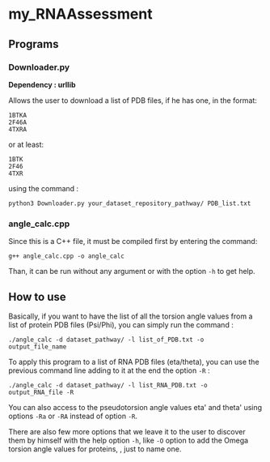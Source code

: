 # my_RNAAssessment

## Programs

### Downloader.py

**Dependency : urllib**

Allows the user to download a list of PDB files, if he has one, in the format:
```
1BTKA
2F46A 
4TXRA
```
or at least:
```
1BTK
2F46
4TXR
```
using the command :
```
python3 Downloader.py your_dataset_repository_pathway/ PDB_list.txt
```
### angle_calc.cpp

Since this is a C++ file, it must be compiled first by entering the command:
```
g++ angle_calc.cpp -o angle_calc
```
Than, it can be run without any argument or with the option `-h` to get help.

## How to use

Basically, if you want to have the list of all the torsion angle values from a list of protein PDB files (Psi/Phi), you can simply run the command :
```
./angle_calc -d dataset_pathway/ -l list_of_PDB.txt -o output_file_name
```

To apply this program to a list of RNA PDB files (eta/theta), you can use the previous command line adding to it at the end the option `-R` :
```
./angle_calc -d dataset_pathway/ -l list_RNA_PDB.txt -o output_RNA_file -R
```
You can also access to the pseudotorsion angle values eta' and theta' using options `-Ra` or `-RA` instead of option `-R`.

There are also few more options that we leave it to the user to discover them by himself with the help option `-h`, like `-O` option to add the Omega torsion angle values for proteins, , just to name one. 
